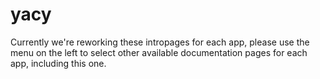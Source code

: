 # yacy

Currently we're reworking these intropages for each app, please use the menu on the left to select other available documentation pages for each app, including this one.
